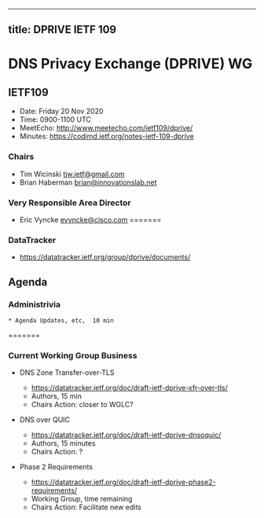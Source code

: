 
---

title: DPRIVE IETF 109
---
# DNS Privacy Exchange (DPRIVE) WG
## IETF109 

* Date: Friday 20 Nov 2020
* Time: 0900-1100 UTC
* MeetEcho: http://www.meetecho.com/ietf109/dprive/
* Minutes: https://codimd.ietf.org/notes-ietf-109-dprive

### Chairs
* Tim Wicinski tjw.ietf@gmail.com
* Brian Haberman brian@innovationslab.net

### Very Responsible Area Director
* Eric Vyncke evyncke@cisco.com
=======

### DataTracker
* https://datatracker.ietf.org/group/dprive/documents/

## Agenda

### Administrivia

    * Agenda Updates, etc,  10 min
=======

### Current Working Group Business

*   DNS Zone Transfer-over-TLS
    - https://datatracker.ietf.org/doc/draft-ietf-dprive-xfr-over-tls/
    - Authors, 15 min
    - Chairs Action: closer to WGLC?

*   DNS over QUIC
    - https://datatracker.ietf.org/doc/draft-ietf-dprive-dnsoquic/
    - Authors, 15 minutes
    - Chairs Action: ?

*   Phase 2 Requirements
    - https://datatracker.ietf.org/doc/draft-ietf-dprive-phase2-requirements/
    - Working Group, time remaining
    - Chairs Action: Facilitate new edits

